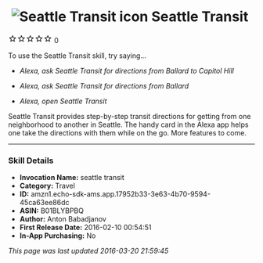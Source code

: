 # &nbsp;<img src="https://github.com/dale3h/alexa-skills-list/raw/master/skills/seattle-transit/B01BLYBPBQ/app_icon" alt="Seattle Transit icon" width="36"> Seattle Transit
![0 stars](../../../images/ic_star_border_black_18dp_1x.png)![0 stars](../../../images/ic_star_border_black_18dp_1x.png)![0 stars](../../../images/ic_star_border_black_18dp_1x.png)![0 stars](../../../images/ic_star_border_black_18dp_1x.png)![0 stars](../../../images/ic_star_border_black_18dp_1x.png) 0

To use the Seattle Transit skill, try saying...

* *Alexa, ask Seattle Transit for directions from Ballard to Capitol Hill*

* *Alexa, ask Seattle Transit for directions from Ballard*

* *Alexa, open Seattle Transit*

Seattle Transit provides step-by-step transit directions for getting from one neighborhood to another in Seattle. The handy card in the Alexa app helps one take the directions with them while on the go. More features to come.

***

### Skill Details

* **Invocation Name:** seattle transit
* **Category:** Travel
* **ID:** amzn1.echo-sdk-ams.app.17952b33-3e63-4b70-9594-45ca63ee86dc
* **ASIN:** B01BLYBPBQ
* **Author:** Anton Babadjanov
* **First Release Date:** 2016-02-10 00:54:51
* **In-App Purchasing:** No

*This page was last updated 2016-03-20 21:59:45*
